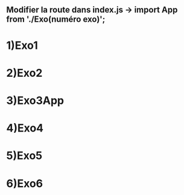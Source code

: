 ## Modifier la route dans index.js -> import App from './Exo(numéro exo)';

# 1)Exo1

# 2)Exo2

# 3)Exo3App

# 4)Exo4

# 5)Exo5

# 6)Exo6
